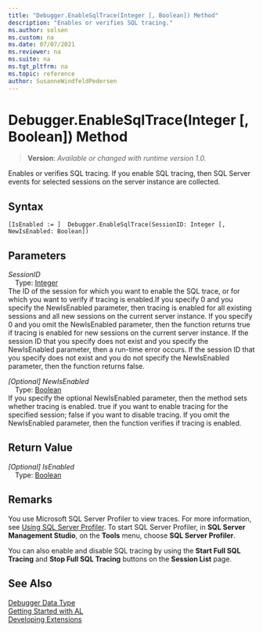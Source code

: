 ```yaml
---
title: "Debugger.EnableSqlTrace(Integer [, Boolean]) Method"
description: "Enables or verifies SQL tracing."
ms.author: solsen
ms.custom: na
ms.date: 07/07/2021
ms.reviewer: na
ms.suite: na
ms.tgt_pltfrm: na
ms.topic: reference
author: SusanneWindfeldPedersen
---
```

[//]: # (START>DO_NOT_EDIT)
[//]: # (IMPORTANT:Do not edit any of the content between here and the END>DO_NOT_EDIT.)
[//]: # (Any modifications should be made in the .xml files in the ModernDev repo.)
# Debugger.EnableSqlTrace(Integer [, Boolean]) Method
> **Version**: _Available or changed with runtime version 1.0._

Enables or verifies SQL tracing. If you enable SQL tracing, then SQL Server events for selected sessions on the server instance are collected.


## Syntax
```AL
[IsEnabled := ]  Debugger.EnableSqlTrace(SessionID: Integer [, NewIsEnabled: Boolean])
```
## Parameters
*SessionID*  
&emsp;Type: [Integer](../integer/integer-data-type.md)  
The ID of the session for which you want to enable the SQL trace, or for which you want to verify if tracing is enabled.If you specify 0 and you specify the NewIsEnabled parameter, then tracing is enabled for all existing sessions and all new sessions on the current server instance. If you specify 0 and you omit the NewIsEnabled parameter, then the function returns true if tracing is enabled for new sessions on the current server instance. If the session ID that you specify does not exist and you specify the NewIsEnabled parameter, then a run-time error occurs. If the session ID that you specify does not exist and you do not specify the NewIsEnabled parameter, then the function returns false.
        
*[Optional] NewIsEnabled*  
&emsp;Type: [Boolean](../boolean/boolean-data-type.md)  
If you specify the optional NewIsEnabled parameter, then the method sets whether tracing is enabled. true if you want to enable tracing for the specified session; false if you want to disable tracing. If you omit the NewIsEnabled parameter, then the function verifies if tracing is enabled.
        


## Return Value
*[Optional] IsEnabled*  
&emsp;Type: [Boolean](../boolean/boolean-data-type.md)  



[//]: # (IMPORTANT: END>DO_NOT_EDIT)

## Remarks

You use Microsoft SQL Server Profiler to view traces. For more information, see [Using SQL Server Profiler](/previous-versions/sql/sql-server-2008-r2/ms187929(v=sql.105)). To start SQL Server Profiler, in **SQL Server Management Studio**, on the **Tools** menu, choose **SQL Server Profiler**.  
  
You can also enable and disable SQL tracing by using the **Start Full SQL Tracing** and **Stop Full SQL Tracing** buttons on the **Session List** page.  

## See Also
[Debugger Data Type](debugger-data-type.md)  
[Getting Started with AL](../../devenv-get-started.md)  
[Developing Extensions](../../devenv-dev-overview.md)